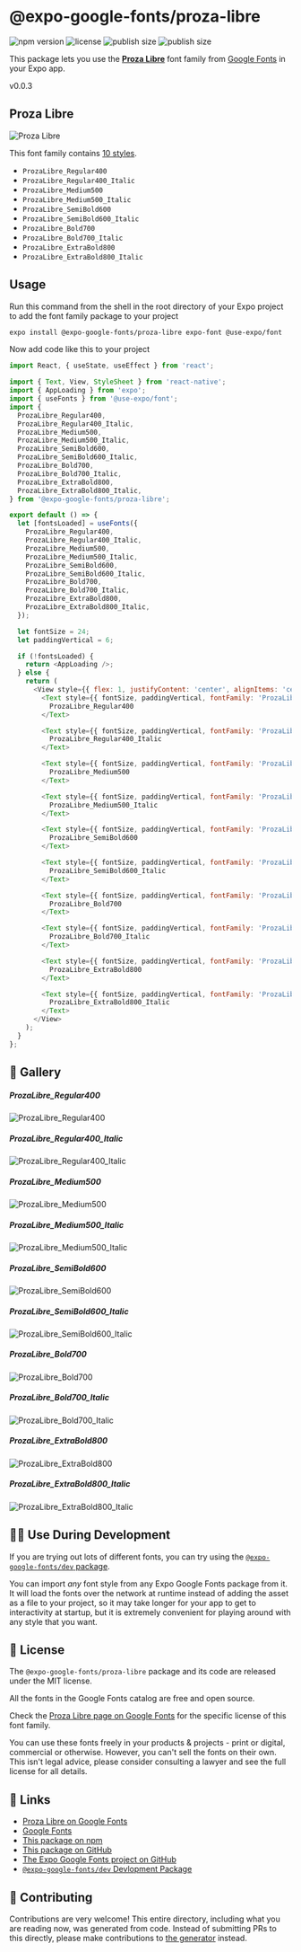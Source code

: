 # @expo-google-fonts/proza-libre

![npm version](https://flat.badgen.net/npm/v/@expo-google-fonts/proza-libre)
![license](https://flat.badgen.net/github/license/expo/google-fonts)
![publish size](https://flat.badgen.net/packagephobia/install/@expo-google-fonts/proza-libre)
![publish size](https://flat.badgen.net/packagephobia/publish/@expo-google-fonts/proza-libre)

This package lets you use the [**Proza Libre**](https://fonts.google.com/specimen/Proza+Libre) font family from [Google Fonts](https://fonts.google.com/) in your Expo app.

v0.0.3

## Proza Libre

![Proza Libre](./font-family.png)

This font family contains [10 styles](#-gallery).

- `ProzaLibre_Regular400`
- `ProzaLibre_Regular400_Italic`
- `ProzaLibre_Medium500`
- `ProzaLibre_Medium500_Italic`
- `ProzaLibre_SemiBold600`
- `ProzaLibre_SemiBold600_Italic`
- `ProzaLibre_Bold700`
- `ProzaLibre_Bold700_Italic`
- `ProzaLibre_ExtraBold800`
- `ProzaLibre_ExtraBold800_Italic`

## Usage

Run this command from the shell in the root directory of your Expo project to add the font family package to your project
```sh
expo install @expo-google-fonts/proza-libre expo-font @use-expo/font
```

Now add code like this to your project
```js
import React, { useState, useEffect } from 'react';

import { Text, View, StyleSheet } from 'react-native';
import { AppLoading } from 'expo';
import { useFonts } from '@use-expo/font';
import {
  ProzaLibre_Regular400,
  ProzaLibre_Regular400_Italic,
  ProzaLibre_Medium500,
  ProzaLibre_Medium500_Italic,
  ProzaLibre_SemiBold600,
  ProzaLibre_SemiBold600_Italic,
  ProzaLibre_Bold700,
  ProzaLibre_Bold700_Italic,
  ProzaLibre_ExtraBold800,
  ProzaLibre_ExtraBold800_Italic,
} from '@expo-google-fonts/proza-libre';

export default () => {
  let [fontsLoaded] = useFonts({
    ProzaLibre_Regular400,
    ProzaLibre_Regular400_Italic,
    ProzaLibre_Medium500,
    ProzaLibre_Medium500_Italic,
    ProzaLibre_SemiBold600,
    ProzaLibre_SemiBold600_Italic,
    ProzaLibre_Bold700,
    ProzaLibre_Bold700_Italic,
    ProzaLibre_ExtraBold800,
    ProzaLibre_ExtraBold800_Italic,
  });

  let fontSize = 24;
  let paddingVertical = 6;

  if (!fontsLoaded) {
    return <AppLoading />;
  } else {
    return (
      <View style={{ flex: 1, justifyContent: 'center', alignItems: 'center' }}>
        <Text style={{ fontSize, paddingVertical, fontFamily: 'ProzaLibre_Regular400' }}>
          ProzaLibre_Regular400
        </Text>

        <Text style={{ fontSize, paddingVertical, fontFamily: 'ProzaLibre_Regular400_Italic' }}>
          ProzaLibre_Regular400_Italic
        </Text>

        <Text style={{ fontSize, paddingVertical, fontFamily: 'ProzaLibre_Medium500' }}>
          ProzaLibre_Medium500
        </Text>

        <Text style={{ fontSize, paddingVertical, fontFamily: 'ProzaLibre_Medium500_Italic' }}>
          ProzaLibre_Medium500_Italic
        </Text>

        <Text style={{ fontSize, paddingVertical, fontFamily: 'ProzaLibre_SemiBold600' }}>
          ProzaLibre_SemiBold600
        </Text>

        <Text style={{ fontSize, paddingVertical, fontFamily: 'ProzaLibre_SemiBold600_Italic' }}>
          ProzaLibre_SemiBold600_Italic
        </Text>

        <Text style={{ fontSize, paddingVertical, fontFamily: 'ProzaLibre_Bold700' }}>
          ProzaLibre_Bold700
        </Text>

        <Text style={{ fontSize, paddingVertical, fontFamily: 'ProzaLibre_Bold700_Italic' }}>
          ProzaLibre_Bold700_Italic
        </Text>

        <Text style={{ fontSize, paddingVertical, fontFamily: 'ProzaLibre_ExtraBold800' }}>
          ProzaLibre_ExtraBold800
        </Text>

        <Text style={{ fontSize, paddingVertical, fontFamily: 'ProzaLibre_ExtraBold800_Italic' }}>
          ProzaLibre_ExtraBold800_Italic
        </Text>
      </View>
    );
  }
};

```

## 🔡 Gallery

##### ProzaLibre_Regular400
![ProzaLibre_Regular400](./9b6195e0fb14a5155dc5f1e836d174961876e69e0c471b7ab8357696acb1d404.ttf.png)

##### ProzaLibre_Regular400_Italic
![ProzaLibre_Regular400_Italic](./79a33a14fa8f5bd86b8bd985de9a92647b0d6b62085299ae05b0c4f2cbf98bc8.ttf.png)

##### ProzaLibre_Medium500
![ProzaLibre_Medium500](./ac113922a0dc8f8533dcac9f1f9ec44f777502e94608291bd50da0fa981083d6.ttf.png)

##### ProzaLibre_Medium500_Italic
![ProzaLibre_Medium500_Italic](./a6506ab9342408e2f16f5991f7f13117f9c080dfb34c268e4378f507d01fe3b8.ttf.png)

##### ProzaLibre_SemiBold600
![ProzaLibre_SemiBold600](./1e1b5cd4d00344b8bbbb015679e9bd7cc5e99a2fa3d6eb18b4f1303c90c3e68e.ttf.png)

##### ProzaLibre_SemiBold600_Italic
![ProzaLibre_SemiBold600_Italic](./522e6755ed4fd909ed6968fa89460d7eb69e6b90fb0124f5fec6dfadb7dd5dac.ttf.png)

##### ProzaLibre_Bold700
![ProzaLibre_Bold700](./14701643695bd3fb18b0e9f16049cd1caa35acee12446ecf10b0a179697f7748.ttf.png)

##### ProzaLibre_Bold700_Italic
![ProzaLibre_Bold700_Italic](./176582be0d8f918514d1f30bb1cfea4729cbd968974eced79e977378653c62c9.ttf.png)

##### ProzaLibre_ExtraBold800
![ProzaLibre_ExtraBold800](./6d37a997a436ffd489943e8d33d8917c4eac47e1c20959ae0cd68f6470e932bb.ttf.png)

##### ProzaLibre_ExtraBold800_Italic
![ProzaLibre_ExtraBold800_Italic](./e5a8cfe2f4e6f80f7a40d647e5ca78ffe1df63c22c413d962ce2f937a8ce34e2.ttf.png)


## 👩‍💻 Use During Development

If you are trying out lots of different fonts, you can try using the [`@expo-google-fonts/dev` package](https://github.com/expo/google-fonts/tree/master/font-packages/dev#readme).

You can import *any* font style from any Expo Google Fonts package from it. It will load the fonts
over the network at runtime instead of adding the asset as a file to your project, so it may take longer
for your app to get to interactivity at startup, but it is extremely convenient
for playing around with any style that you want.

## 📖 License

The `@expo-google-fonts/proza-libre` package and its code are released under the MIT license.

All the fonts in the Google Fonts catalog are free and open source.

Check the [Proza Libre page on Google Fonts](https://fonts.google.com/specimen/Proza+Libre) for the specific license of this font family.

You can use these fonts freely in your products & projects - print or digital, commercial or otherwise. However, you can't sell the fonts on their own. This isn't legal advice, please consider consulting a lawyer and see the full license for all details.

## 🔗 Links

- [Proza Libre on Google Fonts](https://fonts.google.com/specimen/Proza+Libre)
- [Google Fonts](https://fonts.google.com/)
- [This package on npm](https://www.npmjs.com/package/@expo-google-fonts/proza-libre)
- [This package on GitHub](https://github.com/expo/google-fonts/tree/master/font-packages/proza-libre)
- [The Expo Google Fonts project on GitHub](https://github.com/expo/google-fonts)
- [`@expo-google-fonts/dev` Devlopment Package](https://github.com/expo/google-fonts/tree/master/font-packages/dev)


## 🤝 Contributing

Contributions are very welcome! This entire directory, including what you are reading now, was generated from code. Instead of submitting PRs to this directly, please make contributions to [the generator](https://github.com/expo/google-fonts/tree/master/packages/generator) instead.
